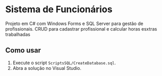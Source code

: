 # Sistema de Funcionários

Projeto em C# com Windows Forms e SQL Server para gestão de profissionais. 
CRUD para cadastrar profissional e calcular horas esxtras trabalhadas

## Como usar
1. Execute o script `ScriptsSQL/CreateDatabase.sql`.
2. Abra a solução no Visual Studio.
